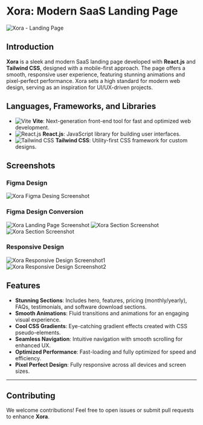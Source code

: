 # Xora: Modern SaaS Landing Page

![Xora - Landing Page]()

## Introduction

**Xora** is a sleek and modern SaaS landing page developed with **React.js** and **Tailwind CSS**, designed with a mobile-first approach. The page offers a smooth, responsive user experience, featuring stunning animations and pixel-perfect performance. Xora sets a high standard for modern web design, serving as an inspiration for UI/UX-driven projects.

## Languages, Frameworks, and Libraries

- ![Vite](https://img.shields.io/badge/Vite-646CFF?style=for-the-badge&logo=vite&logoColor=white) **Vite**: Next-generation front-end tool for fast and optimized web development.
- ![React.js](https://img.shields.io/badge/React-61DAFB?style=for-the-badge&logo=react&logoColor=white) **React.js**: JavaScript library for building user interfaces.
- ![Tailwind CSS](https://img.shields.io/badge/Tailwind--CSS-06B6D4?style=for-the-badge&logo=tailwindcss&logoColor=white) **Tailwind CSS**: Utility-first CSS framework for custom designs.

## Screenshots

### Figma Design

![Xora Figma Desing Screenshot]()

### Figma Design Conversion

![Xora Landing Page Screenshot]()
![Xora Section Screenshot]()
![Xora Section Screenshot]()

### Responsive Design

![Xora Responsive Design Screenshot1]()
![Xora Responsive Design Screenshot2]()

## Features

- **Stunning Sections**: Includes hero, features, pricing (monthly/yearly), FAQs, testimonials, and software download sections.
- **Smooth Animations**: Fluid transitions and animations for an engaging visual experience.
- **Cool CSS Gradients**: Eye-catching gradient effects created with CSS pseudo-elements.
- **Seamless Navigation**: Intuitive navigation with smooth scrolling for enhanced UX.
- **Optimized Performance**: Fast-loading and fully optimized for speed and efficiency.
- **Pixel Perfect Design**: Fully responsive across all devices and screen sizes.

---

## Contributing

We welcome contributions! Feel free to open issues or submit pull requests to enhance **Xora**.

